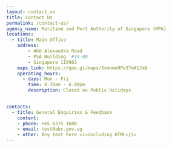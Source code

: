 ```yaml
---
layout: contact_us
title: Contact Us
permalink: /contact-us/
agency_name: Maritime and Port Authority of Singapore (MPA)
locations:
  - title: Main Office
    address:
        - 460 Alexandra Road
        - PSA Building `#19-00
        - Singapore 119963
    maps_link: https://goo.gl/maps/3xmnme9Pw37mA1Jm9
    operating_hours:
      - days: Mon - Fri
        time: 8.30am - 6.00pm
        description: Closed on Public Holidays

    
contacts:
  - title: General Enquiries & Feedback
    content:
    - phone: +65 6375 1600
    - email: test@abc.gov.sg
    - other: Any text here <i>including HTML</i>
---
```

